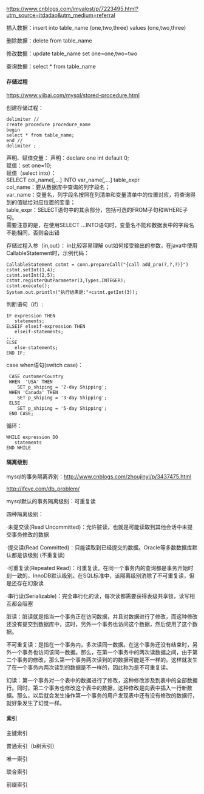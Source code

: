 https://www.cnblogs.com/imyalost/p/7223495.html?utm_source=itdadao&utm_medium=referral

插入数据：insert into table_name (one,two,three) values (one,two,three)

删除数据：delete from table_name

修改数据：update table_name set one=one,two=two

查询数据：select * from table_name

#### 存储过程
https://www.yiibai.com/mysql/stored-procedure.html

创建存储过程：
```
delimiter //
create procedure procedure_name
begin
select * from table_name;
end //
delimiter ;
```

声明、赋值变量：
声明：declare one int default 0;
<br />
赋值：set one=10;
<br />
赋值（select into）：
<br />
SELECT col_name[,...] INTO var_name[,...] table_expr 
<br />
col_name：要从数据库中查询的列字段名；
<br />
var_name：变量名，列字段名按照在列清单和变量清单中的位置对应，将查询得到的值赋给对应位置的变量；
<br />
table_expr：SELECT语句中的其余部分，包括可选的FROM子句和WHERE子句。
<br />
需要注意的是，在使用SELECT …INTO语句时，变量名不能和数据表中的字段名不能相同，否则会出错
<br />

存储过程入参（in,out）：
in比较容易理解
out如何接受输出的参数，在java中使用CallableStatement时，示例代码：
```
CallableStatement cstmt = conn.prepareCall("{call add_pro(?,?,?)}")
cstmt.setInt(1,4);
cstmt.setInt(2,5);
cstmt.registerOutParameter(3,Types.INTEGER);
cstmt.execute();
System.out.println("执行结果是:"+cstmt.getInt(3));
```

判断语句（if）:
```
IF expression THEN
   statements;
ELSEIF elseif-expression THEN
   elseif-statements;
...
ELSE
   else-statements;
END IF;
```

case when语句(switch case)：
```
 CASE customerCountry
 WHEN  'USA' THEN
    SET p_shiping = '2-day Shipping';
 WHEN 'Canada' THEN
    SET p_shiping = '3-day Shipping';
 ELSE
    SET p_shiping = '5-day Shipping';
 END CASE;
```

循环：
```
WHILE expression DO
   statements
END WHILE
```

#### 隔离级别

mysql的事务隔离界别：http://www.cnblogs.com/zhoujinyi/p/3437475.html

http://ifeve.com/db_problem/

mysql默认的事务隔离级别：可重复读

四种隔离级别：

·未提交读(Read Uncommitted)：允许脏读，也就是可能读取到其他会话中未提交事务修改的数据

·提交读(Read Committed)：只能读取到已经提交的数据。Oracle等多数数据库默认都是该级别 (不重复读)

·可重复读(Repeated Read)：可重复读。在同一个事务内的查询都是事务开始时刻一致的，InnoDB默认级别。在SQL标准中，该隔离级别消除了不可重复读，但是还存在幻象读

·串行读(Serializable)：完全串行化的读，每次读都需要获得表级共享锁，读写相互都会阻塞

脏读：脏读就是指当一个事务正在访问数据，并且对数据进行了修改，而这种修改还没有提交到数据库中，这时，另外一个事务也访问这个数据，然后使用了这个数据。

不可重复读：是指在一个事务内，多次读同一数据。在这个事务还没有结束时，另外一个事务也访问该同一数据。那么，在第一个事务中的两次读数据之间，由于第二个事务的修改，那么第一个事务两次读到的的数据可能是不一样的。这样就发生了在一个事务内两次读到的数据是不一样的，因此称为是不可重复读。

幻读：第一个事务对一个表中的数据进行了修改，这种修改涉及到表中的全部数据行。同时，第二个事务也修改这个表中的数据，这种修改是向表中插入一行新数据。那么，以后就会发生操作第一个事务的用户发现表中还有没有修改的数据行，就好象发生了幻觉一样。

#### 索引

主键索引

普通索引（b树索引）

唯一索引

联合索引

前缀索引



